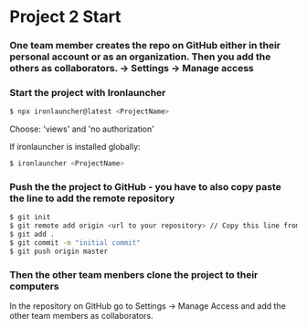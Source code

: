 # Project 2 Start

### One team member creates the repo on GitHub either in their personal account or as an organization. Then you add the others as collaborators. -> Settings -> Manage access

### Start the project with Ironlauncher

```bash
$ npx ironlauncher@latest <ProjectName>
```
Choose: 'views' and 'no authorization'  

If ironlauncher is installed globally:
```bash
$ ironlauncher <ProjectName>
```

### Push the the project to GitHub - you have to also copy paste the line to add the remote repository

```bash
$ git init
$ git remote add origin <url to your repository> // Copy this line from GitHub after you created your repository
$ git add .
$ git commit -m "initial commit"
$ git push origin master
```

### Then the other team menbers clone the project to their computers

In the repository on GitHub go to Settings -> Manage Access and add the other team members as collaborators.
